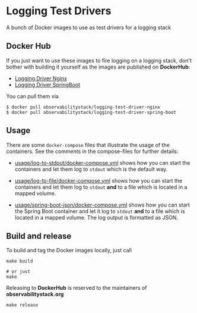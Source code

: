 # Logging Test Drivers
A bunch of Docker images to use as test drivers for a logging stack

## Docker Hub

If you just want to use these images to fire logging on a logging stack, don't bother with building it yourself as the images are published on **DockerHub**:

* [Logging Driver Nginx][docker-hub-test-driver-nginx]
* [Logging Driver SpringBoot][docker-hub-test-driver-spring-boot]

You can pull them via

```
$ docker pull observabilitystack/logging-test-driver-nginx
$ docker pull observabilitystack/logging-test-driver-spring-boot
```

## Usage

There are some `docker-compose` files that illustrate the usage of the containers. See the comments in the compose-files for further details:

* [usage/log-to-stdout/docker-compose.yml](usage/log-to-stdout/docker-compose.yml) shows how you can start the containers and let them log to `stdout` which is the default way. 

* [usage/log-to-file/docker-compose.yml](usage/log-to-file/docker-compose.yml) shows how you can start the containers and let them log to `stdout` **and** to a file which is located in a mapped volume. 

* [usage/spring-boot-json/docker-compose.yml](usage/spring-boot-json/docker-compose.yml) shows how you can start the Spring Boot container and let it log to `stdout` **and** to a file which is located in a mapped volume. The log output is formatted as JSON.

## Build and release

To build and tag the Docker images locally, just call 

```
make build

# or just
make
```

Releasing to **DockerHub** is reserved to the maintainers of **observabilitystack.org**

```
make release
```


[docker-hub-test-driver-nginx]: https://hub.docker.com/r/observabilitystack/logging-test-driver-nginx 
[docker-hub-test-driver-spring-boot]: https://hub.docker.com/r/observabilitystack/logging-test-driver-spring-boot 
